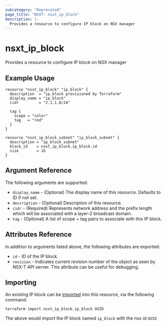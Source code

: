 ```yaml
---
subcategory: "Deprecated"
page_title: "NSXT: nsxt_ip_block"
description: |-
  Provides a resource to configure IP block on NSX manager
---
```


# nsxt_ip_block

Provides a resource to configure IP block on NSX manager

## Example Usage

```hcl
resource "nsxt_ip_block" "ip_block" {
  description  = "ip_block provisioned by Terraform"
  display_name = "ip_block"
  cidr         = "2.1.1.0/24"

  tag {
    scope = "color"
    tag   = "red"
  }
}

resource "nsxt_ip_block_subnet" "ip_block_subnet" {
  description = "ip_block_subnet"
  block_id    = nsxt_ip_block.ip_block.id
  size        = 16
}

```

## Argument Reference

The following arguments are supported:

* `display_name` - (Optional) The display name of this resource. Defaults to ID if not set.
* `description` - (Optional) Description of this resource.
* `cidr` - (Required) Represents network address and the prefix length which will be associated with a layer-2 broadcast domain.
* `tag` - (Optional) A list of scope + tag pairs to associate with this IP block.

## Attributes Reference

In addition to arguments listed above, the following attributes are exported:

* `id` - ID of the IP block.
* `revision` - Indicates current revision number of the object as seen by NSX-T API server. This attribute can be useful for debugging.

## Importing

An existing IP block can be [imported][docs-import] into this resource, via the following command:

[docs-import]: https://developer.hashicorp.com/terraform/cli/import

```shell
terraform import nsxt_ip_block.ip_block UUID
```

The above would import the IP block named `ip_block` with the nsx id `UUID`
